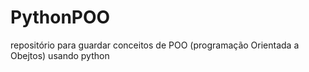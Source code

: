 # PythonPOO
repositório para guardar conceitos de POO (programação Orientada a Obejtos) usando python
